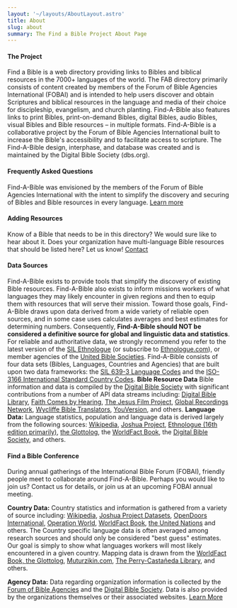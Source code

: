 ```yaml
---
layout: '~/layouts/AboutLayout.astro'
title: About
slug: about
summary: The Find a Bible Project About Page
---
```


#### The Project
Find a Bible is a web directory providing links to Bibles and biblical resources in the 7000+ languages of the world. The FAB directory primarily consists of content created by members of the Forum of Bible Agencies International (FOBAI) and is intended to help users discover and obtain Scriptures and biblical resources in the language and media of their choice for discipleship, evangelism, and church planting.  Find-A-Bible also features links to print Bibles, print-on-demand Bibles, digital Bibles, audio Bibles, visual Bibles and Bible resources – in multiple formats. Find-A-Bible is a collaborative project by the Forum of Bible Agencies International built to increase the Bible's accessibility and to facilitate access to scripture. The Find-A-Bible design, interphase, and database was created and is maintained by the Digital Bible Society (dbs.org).

#### Frequently Asked Questions
Find-A-Bible was envisioned by the members of the Forum of Bible Agencies International with the intent to simplify the discovery and securing of Bibles and Bible resources in every language.
[Learn more](https://find.bible/about/faq)

#### Adding Resources
Know of a Bible that needs to be in this directory? We would sure like to hear about it. Does your organization have multi-language Bible resources that should be listed here? Let us know!
[Contact](https://find.bible/about/contact)

#### Data Sources
Find-A-Bible exists to provide tools that simplify the discovery of existing Bible resources. Find-A-Bible also exists to inform missions workers of what languages they may likely encounter in given regions and then to equip them with resources that will serve their mission.  Toward those goals, Find-A-Bible draws upon data derived from a wide variety of reliable open sources, and in some case uses calculates averages and best estimates for determining numbers. Consequently, **Find-A-Bible should NOT be considered a definitive source for global and linguistic data and statistics**. For reliable and authoritative data, we strongly recommend you refer to the latest version of the [SIL Ethnologue](https://www.ethnologue.com/books) (or subscribe to [Ethnologue.com](https://www.ethnologue.com/)), or member agencies of the [United Bible Societies](https://unitedbiblesocieties.org/). Find-A-Bible consists of four data sets (Bibles, Languages, Countries and Agencies) that are built upon two data frameworks: the [SIL 639-3 Language Codes](https://iso639-3.sil.org/code_tables/639/data) and the [ISO-3166 International Standard Country Codes](https://www.iso.org/iso-3166-country-codes.html). **Bible Resource Data** Bible information and data is compiled by the [Digital Bible Society](https://dbs.org/) with significant contributions from a number of API data streams including: [Digital Bible Library](https://thedigitalbiblelibrary.org/), [Faith Comes by Hearing](https://www.faithcomesbyhearing.com/audio-bible-resources/bible-brain), [The Jesus Film Project](https://www.jesusfilm.org/), [Global Recordings Network](https://globalrecordings.net/), [Wycliffe Bible Translators](https://www.wycliffe.org/), [YouVersion](https://youversion.com/), and others. **Language Data:** Language statistics, population and language data is derived largely from the following sources: [Wikipedia](https://en.wikipedia.org/wiki/List_of_languages_by_number_of_native_speakers), [Joshua Project](https://joshuaproject.net/), [Ethnologue (16th edition primarily)](https://www.ethnologue.com/), [the Glottolog](https://glottolog.org/), the [WorldFact Book](https://www.cia.gov/the-world-factbook/), the [Digital Bible Society](https://www.dbs.org/), and others.

#### Find a Bible Conference
During annual gatherings of the International Bible Forum (FOBAI), friendly people meet to collaborate around Find-A-Bible. Perhaps you would like to join us? Contact us for details, or join us at an upcoming FOBAI annual meeting.

**Country Data:** Country statistics and information is gathered from a variety of source including: [Wikipedia](https://en.wikipedia.org/wiki/List_of_countries_and_dependencies_by_area), [Joshua Project Datasets](https://joshuaproject.net/resources/datasets), [OpenDoors International](https://www.opendoors.org/persecution/countries/), [Operation World](https://operationworld.org/), [WorldFact Book](https://www.cia.gov/the-world-factbook/), [the United Nations](https://www.un.org/en/library/page/databases) and others. The Country specific language data is often averaged among research sources and should only be considered "best guess" estimates. Our goal is simply to show what languages workers will most likely encountered in a given country.  Mapping data is drawn from the [WorldFact Book, ](https://www.cia.gov/the-world-factbook/)[the Glottolog](https://glottolog.org/), [Muturzikin.com](https://www.muturzikin.com/), [The Perry-Castañeda Library](https://maps.lib.utexas.edu/maps/index.html), and others.

**Agency Data:** Data regarding organization information is collected by the [Forum of Bible Agencies](https://forum-intl.org/) and the [Digital Bible Society](https://dbs.org/). Data is also provided by the organizations themselves or their associated websites. [Learn More](https://forum-intl.org/)